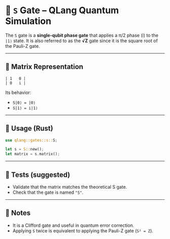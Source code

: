 # 🔷 `S` Gate – QLang Quantum Simulation

The `S` gate is a **single-qubit phase gate** that applies a π/2 phase (i) to the `|1⟩` state. It is also referred to as the **√Z** gate since it is the square root of the Pauli-Z gate.

---

## 📐 Matrix Representation

```
| 1   0 |
| 0   i |
```

Its behavior:

- `S|0⟩ = |0⟩`
- `S|1⟩ = i|1⟩`

---

## 🧰 Usage (Rust)

```rust
use qlang::gates::s::S;

let s = S::new();
let matrix = s.matrix();
```

---

## 🧪 Tests (suggested)

- Validate that the matrix matches the theoretical S gate.
- Check that the gate is named `"S"`.

---

## 📎 Notes

- It is a Clifford gate and useful in quantum error correction.
- Applying `S` twice is equivalent to applying the Pauli-Z gate (`S² = Z`).